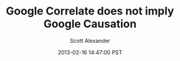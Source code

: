 ---
layout: podcast
title: "Google Correlate does not imply Google Causation"
author: Scott Alexander
description: https://slatestarcodex.com/2013/02/16/google-correlate-does-not-imply-google-causation/
date: 2013-02-16 14:47:00 PST
length: 1709124
duration: 427
guid: google-correlate-does-not-imply-google-causation
---
